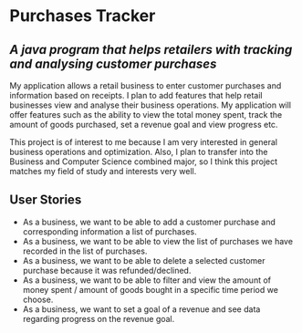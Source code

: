 # Purchases Tracker

## *A java program that helps retailers with tracking and analysing customer purchases*

<p> My application allows a retail business to enter customer purchases and information based on receipts. I plan to add features that help retail businesses view and analyse their business operations. My application will offer features such as the ability to view the total money spent, track the amount of goods purchased, set a revenue goal and view progress etc.

<p> This project is of interest to me because I am very interested in general business operations and optimization. Also, I plan to transfer into the Business and Computer Science combined major, so I think this project matches my field of study and interests very well.


## User Stories

* As a business, we want to be able to add a customer purchase and corresponding information a list of purchases.
* As a business, we want to be able to view the list of purchases we have recorded in the list of purchases. 
* As a business, we want to be able to delete a selected customer purchase because it was refunded/declined.
* As a business, we want to be able to filter and view the amount of money spent / amount of goods bought in a specific time period we choose.
* As a business, we want to set a goal of a revenue and see data regarding progress on the revenue goal.